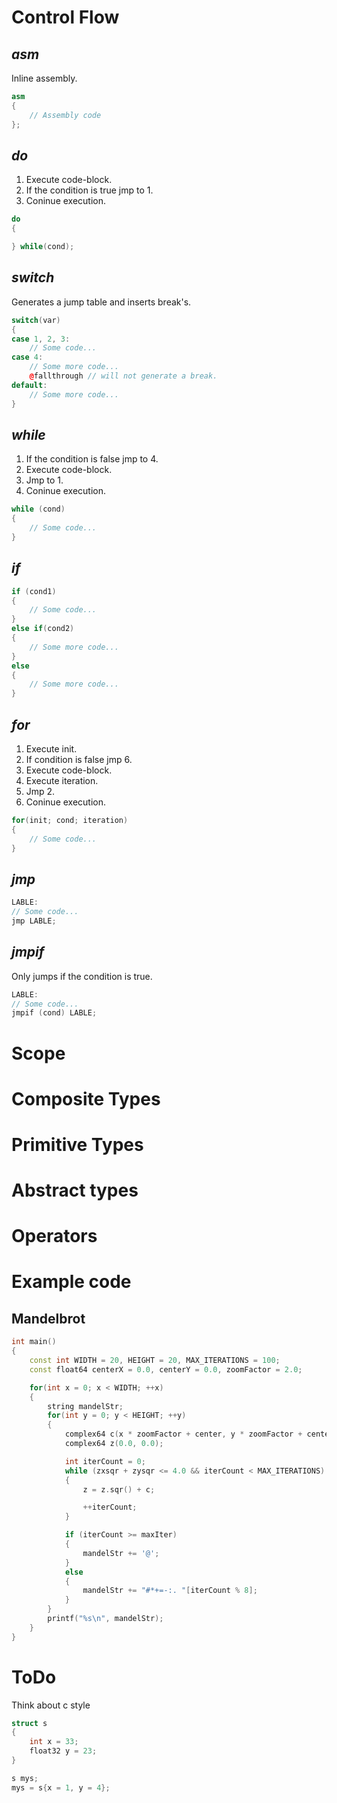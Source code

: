 # Control Flow
## *asm*
Inline assembly.
```CPP
asm
{
    // Assembly code
};
```

## *do*
1. Execute code-block.
2. If the condition is true jmp to 1.
3. Coninue execution.
```CPP
do
{

} while(cond);
```

## *switch*
Generates a jump table and inserts break's.
```CPP
switch(var)
{
case 1, 2, 3:
    // Some code...
case 4:
    // Some more code...
    @fallthrough // will not generate a break.
default:
    // Some more code...
}
```

## *while*
1. If the condition is false jmp to 4.
2. Execute code-block.
3. Jmp to 1.
4. Coninue execution.
```cpp
while (cond)
{
    // Some code...
}
```

## *if*
```cpp
if (cond1)
{
    // Some code...
}
else if(cond2)
{
    // Some more code...
}
else
{
    // Some more code...
}
```

## *for*
1. Execute init.
2. If condition is false jmp 6.
3. Execute code-block.
4. Execute iteration.
5. Jmp 2.
6. Coninue execution.
```cpp
for(init; cond; iteration)
{
    // Some code...
}
```

## *jmp*
```cpp
LABLE:
// Some code...
jmp LABLE;
```

## *jmpif*
Only jumps if the condition is true.
```cpp
LABLE:
// Some code...
jmpif (cond) LABLE;
```

# Scope


# Composite Types


# Primitive Types


# Abstract types


# Operators


# Example code
## Mandelbrot
```cpp
int main()
{
    const int WIDTH = 20, HEIGHT = 20, MAX_ITERATIONS = 100;
    const float64 centerX = 0.0, centerY = 0.0, zoomFactor = 2.0;

    for(int x = 0; x < WIDTH; ++x)
    {
        string mandelStr;
        for(int y = 0; y < HEIGHT; ++y)
        {
            complex64 c(x * zoomFactor + center, y * zoomFactor + center);
            complex64 z(0.0, 0.0);

            int iterCount = 0;
            while (zxsqr + zysqr <= 4.0 && iterCount < MAX_ITERATIONS)
            {
                z = z.sqr() + c;

                ++iterCount;
            }

            if (iterCount >= maxIter)
            {
                mandelStr += '@';
            }
            else
            {
                mandelStr += "#*+=-:. "[iterCount % 8];
            }
        }
        printf("%s\n", mandelStr);
    }
}
```

# ToDo
Think about c style
```c
struct s
{
    int x = 33;
    float32 y = 23;
}

s mys;
mys = s{x = 1, y = 4};
```